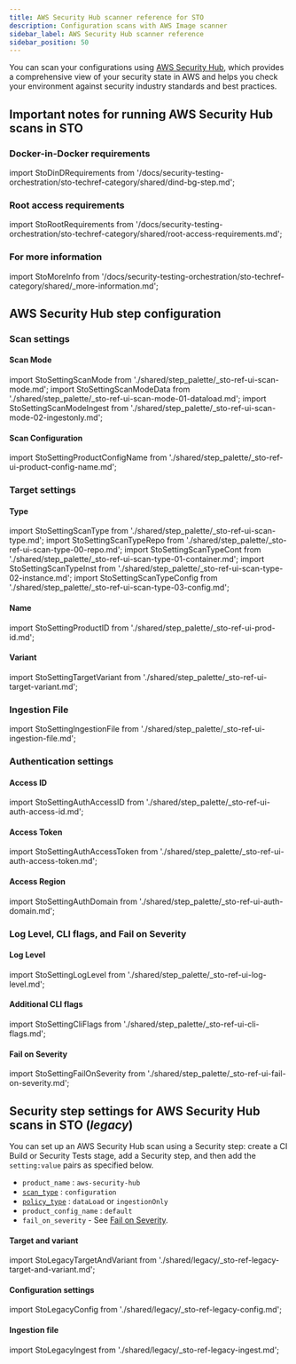 ```yaml
---
title: AWS Security Hub scanner reference for STO
description: Configuration scans with AWS Image scanner
sidebar_label: AWS Security Hub scanner reference
sidebar_position: 50
---
```


You can scan your configurations using [AWS Security Hub](https://docs.aws.amazon.com/securityhub/latest/userguide/what-is-securityhub.html), which provides a comprehensive view of your security state in AWS and helps you check your environment against security industry standards and best practices. 

## Important notes for running AWS Security Hub scans in STO

### Docker-in-Docker requirements



import StoDinDRequirements from '/docs/security-testing-orchestration/sto-techref-category/shared/dind-bg-step.md';


<StoDinDRequirements />


### Root access requirements 


import StoRootRequirements from '/docs/security-testing-orchestration/sto-techref-category/shared/root-access-requirements.md';


<StoRootRequirements />

### For more information


import StoMoreInfo from '/docs/security-testing-orchestration/sto-techref-category/shared/_more-information.md';


<StoMoreInfo />

## AWS Security Hub step configuration

### Scan settings

#### Scan Mode


import StoSettingScanMode from './shared/step_palette/_sto-ref-ui-scan-mode.md';
import StoSettingScanModeData from './shared/step_palette/_sto-ref-ui-scan-mode-01-dataload.md';
import StoSettingScanModeIngest from './shared/step_palette/_sto-ref-ui-scan-mode-02-ingestonly.md';


<StoSettingScanMode />
<StoSettingScanModeData />
<StoSettingScanModeIngest />

<!-- ---------------------------------------------------------------------------- -->

<a name="scan-config"></a>

#### Scan Configuration


import StoSettingProductConfigName from './shared/step_palette/_sto-ref-ui-product-config-name.md';


<StoSettingProductConfigName />

### Target settings

<a name="target-type"></a>

#### Type


import StoSettingScanType from './shared/step_palette/_sto-ref-ui-scan-type.md';
import StoSettingScanTypeRepo     from './shared/step_palette/_sto-ref-ui-scan-type-00-repo.md';
import StoSettingScanTypeCont     from './shared/step_palette/_sto-ref-ui-scan-type-01-container.md';
import StoSettingScanTypeInst     from './shared/step_palette/_sto-ref-ui-scan-type-02-instance.md';
import StoSettingScanTypeConfig  from './shared/step_palette/_sto-ref-ui-scan-type-03-config.md';

<a name="scan-type"></a>
<StoSettingScanType />
<StoSettingScanTypeRepo />
<StoSettingScanTypeCont />
<StoSettingScanTypeInst />
<StoSettingScanTypeConfig />

<!-- ---------------------------------------------------------------------------- -->

<a name="target-name"></a>

#### Name 


import StoSettingProductID from './shared/step_palette/_sto-ref-ui-prod-id.md';


<StoSettingProductID />


<!-- ---------------------------------------------------------------------------- -->

<a name="target-variant"></a>

#### Variant


import StoSettingTargetVariant from './shared/step_palette/_sto-ref-ui-target-variant.md';


<StoSettingTargetVariant  />

### Ingestion File 



import StoSettingIngestionFile from './shared/step_palette/_sto-ref-ui-ingestion-file.md';


<StoSettingIngestionFile  />

### Authentication settings

#### Access ID 


import StoSettingAuthAccessID from './shared/step_palette/_sto-ref-ui-auth-access-id.md';


<StoSettingAuthAccessID />

<!-- ---------------------------------------------------------------------------- -->

<a name="auth-access-token"></a>

#### Access Token


import StoSettingAuthAccessToken from './shared/step_palette/_sto-ref-ui-auth-access-token.md';


<StoSettingAuthAccessToken />


#### Access Region



import StoSettingAuthDomain from './shared/step_palette/_sto-ref-ui-auth-domain.md';


<StoSettingAuthDomain />


<!-- ---------------------------------------------------------------------------- -->
<a name="auth-enforce-ssl"></a>


### Log Level, CLI flags, and Fail on Severity

#### Log Level


import StoSettingLogLevel from './shared/step_palette/_sto-ref-ui-log-level.md';


<StoSettingLogLevel />


<!-- ============================================================================= -->
<a name="cli-flags"></a>

#### Additional CLI flags


import StoSettingCliFlags from './shared/step_palette/_sto-ref-ui-cli-flags.md';


<StoSettingCliFlags />

<!-- ============================================================================= -->
<a name="fail-on-severity"></a>

#### Fail on Severity



import StoSettingFailOnSeverity from './shared/step_palette/_sto-ref-ui-fail-on-severity.md';


<StoSettingFailOnSeverity />



## Security step settings for AWS Security Hub scans in STO (*legacy*)

You can set up an AWS Security Hub scan using a Security step: create a CI Build or Security Tests stage, add a Security step, and then add the `setting:value` pairs as specified below.


<!-- SECURITY STEP CONFIG DBOX --------------------------------------------------------------------------- -->


* `product_name` : `aws-security-hub`
* [`scan_type`](/docs/security-testing-orchestration/sto-techref-category/security-step-settings-reference#scanner-categories) : `configuration`
* [`policy_type`](/docs/security-testing-orchestration/sto-techref-category/security-step-settings-reference#data-ingestion-methods) : `dataLoad` or `ingestionOnly`
* `product_config_name` : `default`
* `fail_on_severity` - See [Fail on Severity](#fail-on-severity).

#### Target and variant


import StoLegacyTargetAndVariant  from './shared/legacy/_sto-ref-legacy-target-and-variant.md';


<StoLegacyTargetAndVariant />

#### Configuration settings


import StoLegacyConfig from './shared/legacy/_sto-ref-legacy-config.md';


<StoLegacyConfig  />

#### Ingestion file


import StoLegacyIngest from './shared/legacy/_sto-ref-legacy-ingest.md';


<StoLegacyIngest />


<!-- INSTANCES  --------------------------------------------------------------------------- -->